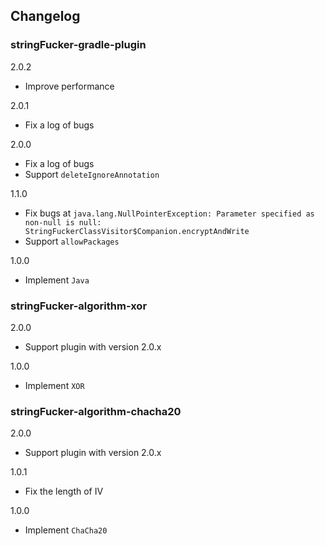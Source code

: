 ## Changelog

### stringFucker-gradle-plugin

2.0.2
- Improve performance

2.0.1
- Fix a log of bugs

2.0.0
- Fix a log of bugs
- Support `deleteIgnoreAnnotation`

1.1.0
- Fix bugs at `java.lang.NullPointerException: Parameter specified as non-null is null: StringFuckerClassVisitor$Companion.encryptAndWrite`
- Support `allowPackages`

1.0.0
- Implement `Java`

### stringFucker-algorithm-xor

2.0.0
- Support plugin with version 2.0.x

1.0.0
- Implement `XOR`

### stringFucker-algorithm-chacha20

2.0.0
- Support plugin with version 2.0.x

1.0.1
- Fix the length of IV

1.0.0
- Implement `ChaCha20`
